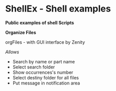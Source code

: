 ShellEx - Shell examples
========================

**Public examples of shell Scripts**

**Organize Files**

orgFiles - with GUI interface by Zenity

*Allows*

* Search by name or part name
* Select search folder
* Show occurrences's number
* Select destiny folder for all files
* Put message in notification area


